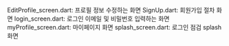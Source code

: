 EditProfile_screen.dart: 프로필 정보 수정하는 화면
SignUp.dart: 회원가입 절차 화면
login_screen.dart: 로그인 이메일 및 비밀번호 입력하는 화면
myProfile_screen.dart: 마이페이지 화면
splash_screen.dart: 로그인 점검 splash 화면
